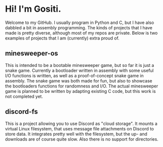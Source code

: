 # Hi! I'm Gositi.

Welcome to my GitHub.
I usually program in Python and C, but I have also dabbled a bit in assembly programming.
The kinds of projects that I have made is pretty diverse, although most of my repos are private.
Below is two examples of projects that I am (currently) extra proud of.

## minesweeper-os
This is intended to be a bootable minesweeper game, but so far it is just a snake game.
Currently a bootloader written in assembly with some useful I/O functions is written, as well as a proof-of-concept snake game in assembly.
The snake game was both made for fun, but also to showcase the bootloaders functions for randomness and I/O.
The actual minesweeper game is planned to be written by adapting existing C code, but this work is not completed yet.

## discord-fs
This is a project allowing you to use Discord as "cloud storage".
It mounts a virtual Linux filesystem, that uses message file attachments on Discord to store data.
It integrates pretty well with the filesystem, but the up- and downloads are of course quite slow.
Also there is no support for directories.
